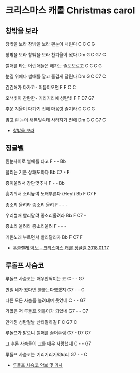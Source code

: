# 크리스마스 캐롤 Christmas carol

## 창밖을 보라
창밖을 보라 창밖을 보라 흰눈이 내린다
C C C G

창밖을 보라 창밖을 보라 찬겨울이 왔다
Dm G C G7 C

썰매를 타는 어린애들은 해가는 줄도모르고
C C C G

눈길 위에다 썰매를 깔고 즐겁게 달린다
Dm G C C7 C

긴긴해가 다가고- 어둠이오면
F F C C

오색빛이 찬란한- 거리거리에 성탄빛
F F D7 G7

추운 겨울이 다가기 전에 마음껏 즐기라
C C C G

맑고 흰 눈이 새봄빛속데 사라지기 전에
Dm G C G7 C

* [창밖을 보라](https://blog.naver.com/dalmapd/220211175734)

## 징글벨
흰눈사이로 썰매를 타고
F - - Bb

달리는 기분 상쾌도하다
Bb C7 - F

종이울려서 장단맞추니
F - - Bb

흥겨워서 소리높여 노래부른다 (Hey!)
Bb F C7 F

종소리 울려라 종소리 울려
F - - -

우리썰매 빨리달려 종소리울려라
Bb F C7 -

종소리 울려라 종소리울려
F - - -

기쁜노래 부르면서 빨리달리자
Bb F C7 F

* [우쿨렐레 악보 - 크리스마스 캐롤 징글벨 2018.01.17](https://post.naver.com/viewer/postView.nhn?volumeNo=12199317&memberNo=37962600)

## 루돌프 사슴코

루돌프 사슴코는 매우반짝이는 코
C - - G7

만일 네가 봤다면 불붙는다했겠지
G7 - - C

다른 모든 사슴들 놀려대며 웃었네
C - - G7

가엾은 저 루돌프 외톨이가 되었네
G7 - - C7

안개낀 성탄절날 산타말하길
F C G7 C

루돌프가 밝으니 썰매를 끌어주렴
G7 - D7 G7

그 후론 사슴들이 그를 매우 사랑했네
C - - G7

루돌프 사슴코는 기리기리기억되리
G7 - - C

* [루돌프 사슴코 악보 및 가사](http://blog.daum.net/rg8585/16139423)
